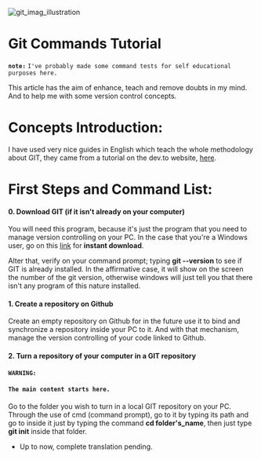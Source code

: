 ![git_imag_illustration](https://raw.githubusercontent.com/2504Guimaraes/Simple-Git-Tutorial/master/images/unsplash_git_img.jpg)

# Git Commands Tutorial
**`note:`** `I've probably made some command tests for self educational purposes here.`

This article has the aim of enhance, teach and remove doubts in my mind. And to help me with some version control concepts.

# Concepts Introduction:

I have used very nice guides in English which teach the whole methodology about GIT, they came from a tutorial on the dev.to website, [here](https://dev.to/gothamv/learn-the-basics-of-git-in-under-10-minutes-475c).

# First Steps and Command List:

#### 0. Download GIT (if it isn't already on your computer)

You will need this program, because it's just the program that you need to manage version controlling on your PC. In the case that you're a Windows user, go on this [link](https://git-scm.com/download/win) for **instant download**.

Alter that, verify on your command prompt; typing **git --version** to see if GIT is already installed. In the affirmative case, it will show on the screen the number of the git version, otherwise windows will just tell you that there isn't any program of this nature installed.

#### 1. Create a repository on Github

Create an empty repository on Github for in the future use it to bind and synchronize a repository inside your PC to it. And with that mechanism, manage the version controlling of your code linked to Github.

#### 2. Turn a repository of your computer in a GIT repository

#### `WARNING:`
#### `The main content starts here.`

Go to the folder you wish to turn in a local GIT repository on your PC. Through the use of cmd (command prompt), go to it by typing its path and go to inside it just by typing the command **cd folder's_name**, then just type **git init** inside that folder.

- Up to now, complete translation pending.